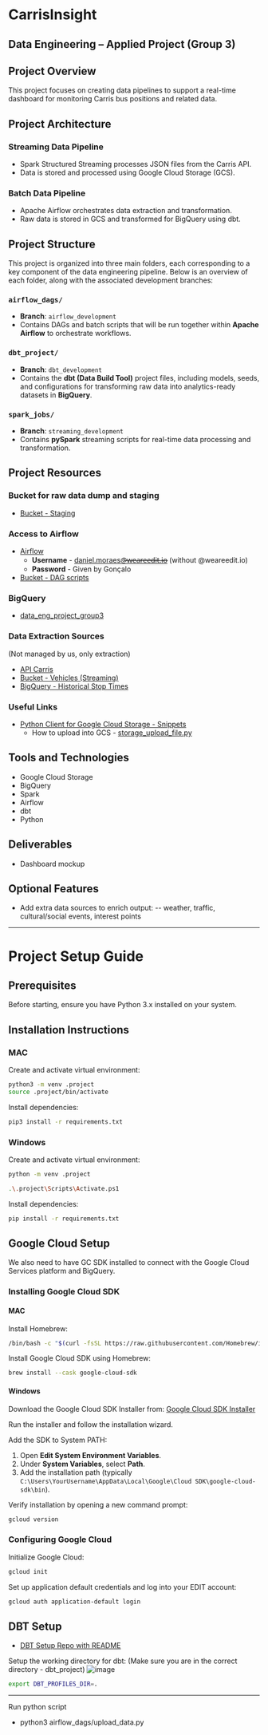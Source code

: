 # CarrisInsight
## Data Engineering – Applied Project (Group 3)

## Project Overview
This project focuses on creating data pipelines to support a real-time dashboard for monitoring Carris bus positions and related data.

## Project Architecture

### Streaming Data Pipeline
* Spark Structured Streaming processes JSON files from the Carris API.
* Data is stored and processed using Google Cloud Storage (GCS).

### Batch Data Pipeline
* Apache Airflow orchestrates data extraction and transformation.
* Raw data is stored in GCS and transformed for BigQuery using dbt.

## Project Structure  

This project is organized into three main folders, each corresponding to a key component of the data engineering pipeline. Below is an overview of each folder, along with the associated development branches:  

### `airflow_dags/`  
- **Branch**: `airflow_development`  
- Contains DAGs and batch scripts that will be run together within **Apache Airflow** to orchestrate workflows.  

### `dbt_project/`  
- **Branch**: `dbt_development`  
- Contains the **dbt (Data Build Tool)** project files, including models, seeds, and configurations for transforming raw data into analytics-ready datasets in **BigQuery**.  

### `spark_jobs/`  
- **Branch**: `streaming_development`  
- Contains **pySpark** streaming scripts for real-time data processing and transformation.  

## Project Resources 

### Bucket for raw data dump and staging 
 - [Bucket - Staging](https://console.cloud.google.com/storage/browser/edit-data-eng-project-group3?authuser=2&invt=AbmZ9w&project=data-eng-dev-437916&pageState=(%22StorageObjectListTable%22:(%22f%22:%22%255B%255D%22)))

### Access to Airflow 
  - [Airflow](http://edit-data-eng.duckdns.org/home)
    - **Username** - daniel.moraes@̶w̶e̶a̶r̶e̶e̶d̶i̶t̶.̶i̶o̶ (without @weareedit.io)
    - **Password** - Given by Gonçalo
  - [Bucket - DAG scripts](https://console.cloud.google.com/storage/browser/edit-de-project-airflow-dags/dags;tab=objects?authuser=1&inv=1&invt=Abl9Ew&project=data-eng-dev-437916&pli=1&prefix=&forceOnObjectsSortingFiltering=false)

### BigQuery
 - [data_eng_project_group3](https://console.cloud.google.com/bigquery?referrer=search&authuser=0&inv=1&invt=AbmjTA&project=data-eng-dev-437916&ws=!1m4!1m3!3m2!1sdata-eng-dev-437916!2sdata_eng_project_group3)

### Data Extraction Sources
(Not managed by us, only extraction)
 - [API Carris](https://github.com/carrismetropolitana/api)
 - [Bucket - Vehicles (Streaming)](https://console.cloud.google.com/storage/browser/edit-de-project-streaming-data/carris-vehicles;tab=objects?inv=1&invt=Abl7xw&prefix=&forceOnObjectsSortingFiltering=false&authuser=1)
 - [BigQuery - Historical Stop Times](https://console.cloud.google.com/bigquery?referrer=search&authuser=0&inv=1&invt=AbmjmQ&project=data-eng-dev-437916&ws=!1m5!1m4!4m3!1sdata-eng-dev-437916!2sde_project_teachers!3shistorical_stop_times)

### Useful Links
- [Python Client for Google Cloud Storage - Snippets](https://github.com/googleapis/python-storage/tree/main/samples/snippets)
   - How to upload into GCS - [storage_upload_file.py](https://github.com/googleapis/python-storage/blob/main/samples/snippets/storage_upload_file.py)
 
## Tools and Technologies
* Google Cloud Storage
* BigQuery
* Spark
* Airflow
* dbt
* Python

## Deliverables 
* Dashboard mockup

## Optional Features
* Add extra data sources to enrich output:
   -- weather, traffic, cultural/social events, interest points 

---

# Project Setup Guide

## Prerequisites

Before starting, ensure you have Python 3.x installed on your system.

## Installation Instructions

### MAC

Create and activate virtual environment:
```sh
python3 -m venv .project
source .project/bin/activate
```

Install dependencies:
```sh
pip3 install -r requirements.txt
```

### Windows

Create and activate virtual environment:
```sh
python -m venv .project
```
```sh
.\.project\Scripts\Activate.ps1
```

Install dependencies:
```sh
pip install -r requirements.txt
```

## Google Cloud Setup
We also need to have GC SDK installed to connect with the Google Cloud Services platform and BigQuery.

### Installing Google Cloud SDK

#### MAC

Install Homebrew:
```sh
/bin/bash -c "$(curl -fsSL https://raw.githubusercontent.com/Homebrew/install/HEAD/install.sh)"
```
Install Google Cloud SDK using Homebrew:
```sh
brew install --cask google-cloud-sdk
```

#### Windows

Download the Google Cloud SDK Installer from: [Google Cloud SDK Installer](https://dl.google.com/dl/cloudsdk/channels/rapid/GoogleCloudSDKInstaller.exe)

Run the installer and follow the installation wizard.

Add the SDK to System PATH:
1. Open **Edit System Environment Variables**.
2. Under **System Variables**, select **Path**.
3. Add the installation path (typically `C:\Users\YourUsername\AppData\Local\Google\Cloud SDK\google-cloud-sdk\bin`).

Verify installation by opening a new command prompt:
```sh
gcloud version
```

### Configuring Google Cloud

Initialize Google Cloud:
```sh
gcloud init
```

Set up application default credentials and log into your EDIT account:
```sh
gcloud auth application-default login
```

## DBT Setup

- [DBT Setup Repo with README](https://github.com/jgnog/edit-de-project-dbt)

Setup the working directory for dbt:
(Make sure you are in the correct directory - dbt_project)
![image](https://github.com/user-attachments/assets/9422f03b-ba58-4bf9-a946-42ccdb4c48f0)
```sh
export DBT_PROFILES_DIR=.
```

----

Run python script 
- python3 airflow_dags/upload_data.py  <bucket-name> <source-file-name> <target-file-name>
